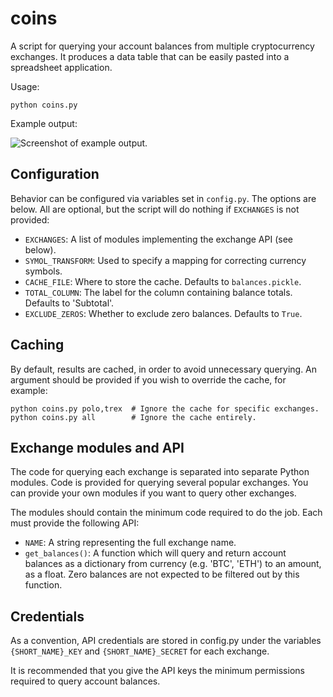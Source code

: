 # coins

A script for querying your account balances from multiple cryptocurrency
exchanges. It produces a data table that can be easily pasted into a spreadsheet
application.

Usage:

```
python coins.py
```

Example output:

![Screenshot of example output.](https://github.com/Kenadia/coins/blob/master/example_output.png?raw=true)

## Configuration

Behavior can be configured via variables set in `config.py`. The options are
below. All are optional, but the script will do nothing if `EXCHANGES` is not
provided:
- `EXCHANGES`: A list of modules implementing the exchange API (see below).
- `SYMOL_TRANSFORM`: Used to specify a mapping for correcting currency symbols.
- `CACHE_FILE`: Where to store the cache. Defaults to `balances.pickle`.
- `TOTAL_COLUMN`: The label for the column containing balance totals.
       Defaults to 'Subtotal'.
- `EXCLUDE_ZEROS`: Whether to exclude zero balances. Defaults to `True`.

## Caching

By default, results are cached, in order to avoid unnecessary querying. An
argument should be provided if you wish to override the cache, for example:

```
python coins.py polo,trex  # Ignore the cache for specific exchanges.
python coins.py all        # Ignore the cache entirely.
```

## Exchange modules and API

The code for querying each exchange is separated into separate Python modules.
Code is provided for querying several popular exchanges. You can provide your
own modules if you want to query other exchanges.

The modules should contain the minimum code required to do the job. Each must
provide the following API:
- `NAME`: A string representing the full exchange name.
- `get_balances()`: A function which will query and return account balances as a
    dictionary from currency (e.g. 'BTC', 'ETH') to an amount, as a float.
    Zero balances are not expected to be filtered out by this function.

## Credentials
  As a convention, API credentials are stored in config.py under the variables
`{SHORT_NAME}_KEY` and `{SHORT_NAME}_SECRET` for each exchange.

It is recommended that you give the API keys the minimum permissions required to
query account balances.

